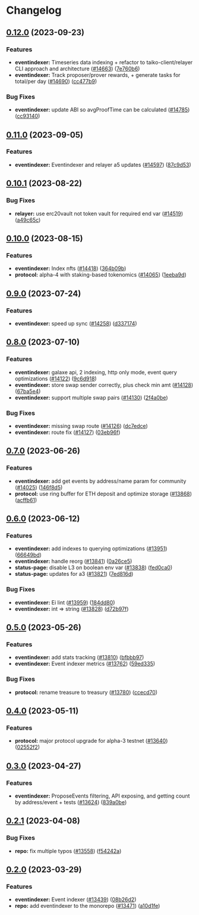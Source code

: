 # Changelog

## [0.12.0](https://github.com/taikoxyz/taiko-mono/compare/eventindexer-v0.11.0...eventindexer-v0.12.0) (2023-09-23)


### Features

* **eventindexer:** Timeseries data indexing + refactor to taiko-client/relayer CLI approach and architecture ([#14663](https://github.com/taikoxyz/taiko-mono/issues/14663)) ([7e760b6](https://github.com/taikoxyz/taiko-mono/commit/7e760b63022162ccfc0a11a861900d68958e650a))
* **eventindexer:** Track proposer/prover rewards, + generate tasks for total/per day ([#14690](https://github.com/taikoxyz/taiko-mono/issues/14690)) ([cc477b9](https://github.com/taikoxyz/taiko-mono/commit/cc477b97c00e8339a87c4d4502a0ee8ad811c10f))


### Bug Fixes

* **eventindexer:** update ABI so avgProofTime can be calculated ([#14785](https://github.com/taikoxyz/taiko-mono/issues/14785)) ([cc93140](https://github.com/taikoxyz/taiko-mono/commit/cc931402d368cfcfeff5b3f628368b38c53cdb33))

## [0.11.0](https://github.com/taikoxyz/taiko-mono/compare/eventindexer-v0.10.1...eventindexer-v0.11.0) (2023-09-05)


### Features

* **eventindexer:** Eventindexer and relayer a5 updates ([#14597](https://github.com/taikoxyz/taiko-mono/issues/14597)) ([87c9d53](https://github.com/taikoxyz/taiko-mono/commit/87c9d53fa9c6911aada78a1746839d14e4401916))

## [0.10.1](https://github.com/taikoxyz/taiko-mono/compare/eventindexer-v0.10.0...eventindexer-v0.10.1) (2023-08-22)


### Bug Fixes

* **relayer:** use erc20vault not token vault for required end var ([#14519](https://github.com/taikoxyz/taiko-mono/issues/14519)) ([a49c65c](https://github.com/taikoxyz/taiko-mono/commit/a49c65c6ba9535a761f4ef2abd7be2b2213a71c2))

## [0.10.0](https://github.com/taikoxyz/taiko-mono/compare/eventindexer-v0.9.0...eventindexer-v0.10.0) (2023-08-15)


### Features

* **eventindexer:** Index nfts ([#14418](https://github.com/taikoxyz/taiko-mono/issues/14418)) ([364b09b](https://github.com/taikoxyz/taiko-mono/commit/364b09b52344dff8782be7333eac4fdb3e5d1597))
* **protocol:** alpha-4 with staking-based tokenomics ([#14065](https://github.com/taikoxyz/taiko-mono/issues/14065)) ([1eeba9d](https://github.com/taikoxyz/taiko-mono/commit/1eeba9d97ed8e6e4a8d07a8b0af163a16fbc9ccf))

## [0.9.0](https://github.com/taikoxyz/taiko-mono/compare/eventindexer-v0.8.0...eventindexer-v0.9.0) (2023-07-24)


### Features

* **eventindexer:** speed up sync ([#14258](https://github.com/taikoxyz/taiko-mono/issues/14258)) ([d337174](https://github.com/taikoxyz/taiko-mono/commit/d337174742bfd8d9c220fda0a0e1c9626fd571c2))

## [0.8.0](https://github.com/taikoxyz/taiko-mono/compare/eventindexer-v0.7.0...eventindexer-v0.8.0) (2023-07-10)


### Features

* **eventindexer:** galaxe api, 2 indexing, http only mode, event query optimizations ([#14122](https://github.com/taikoxyz/taiko-mono/issues/14122)) ([9c6d918](https://github.com/taikoxyz/taiko-mono/commit/9c6d918c8c7c474da88912fafa59e2a2f054f3b7))
* **eventindexer:** store swap sender correctly, plus check min amt ([#14128](https://github.com/taikoxyz/taiko-mono/issues/14128)) ([67ba5e4](https://github.com/taikoxyz/taiko-mono/commit/67ba5e44eca82c301dcd2a8d3c0909ac080a804c))
* **eventindexer:** support multiple swap pairs ([#14130](https://github.com/taikoxyz/taiko-mono/issues/14130)) ([2f4a0be](https://github.com/taikoxyz/taiko-mono/commit/2f4a0beb1a431c5c7ff40c3c4b7fcecb094d2e52))


### Bug Fixes

* **eventindexer:** missing swap route ([#14126](https://github.com/taikoxyz/taiko-mono/issues/14126)) ([dc7edce](https://github.com/taikoxyz/taiko-mono/commit/dc7edce0163e252600e15e745728d7f476efec4c))
* **eventindexer:** route fix ([#14127](https://github.com/taikoxyz/taiko-mono/issues/14127)) ([03eb96f](https://github.com/taikoxyz/taiko-mono/commit/03eb96fad45365ace3b9662c27bd6bc4c972a676))

## [0.7.0](https://github.com/taikoxyz/taiko-mono/compare/eventindexer-v0.6.0...eventindexer-v0.7.0) (2023-06-26)


### Features

* **eventindexer:** add get events by address/name param for community ([#14025](https://github.com/taikoxyz/taiko-mono/issues/14025)) ([146f8d5](https://github.com/taikoxyz/taiko-mono/commit/146f8d52100c3aa7412549e0703c4fc363a6ec29))
* **protocol:** use ring buffer for ETH deposit and optimize storage ([#13868](https://github.com/taikoxyz/taiko-mono/issues/13868)) ([acffb61](https://github.com/taikoxyz/taiko-mono/commit/acffb61b13b44fd4792e8f4a31498d788ca38961))

## [0.6.0](https://github.com/taikoxyz/taiko-mono/compare/eventindexer-v0.5.0...eventindexer-v0.6.0) (2023-06-12)


### Features

* **eventindexer:** add indexes to querying optimizations ([#13951](https://github.com/taikoxyz/taiko-mono/issues/13951)) ([66649bd](https://github.com/taikoxyz/taiko-mono/commit/66649bd60d163e13b4e91258b4bdc51e204aa110))
* **eventindexer:** handle reorg ([#13841](https://github.com/taikoxyz/taiko-mono/issues/13841)) ([0a26ce5](https://github.com/taikoxyz/taiko-mono/commit/0a26ce58422d2674f1b5cd151c74bb40f2bec17d))
* **status-page:** disable L3 on boolean env var ([#13838](https://github.com/taikoxyz/taiko-mono/issues/13838)) ([fed0ca0](https://github.com/taikoxyz/taiko-mono/commit/fed0ca0e9a9176c3feaae38b426df45e09d9af3a))
* **status-page:** updates for a3 ([#13821](https://github.com/taikoxyz/taiko-mono/issues/13821)) ([7ed816d](https://github.com/taikoxyz/taiko-mono/commit/7ed816d8db7ac75468faa235c09f147db5009034))


### Bug Fixes

* **eventindexer:** Ei lint ([#13959](https://github.com/taikoxyz/taiko-mono/issues/13959)) ([184dd80](https://github.com/taikoxyz/taiko-mono/commit/184dd8043721c18e225bdc6e6b2c71d1a591896c))
* **eventindexer:** int =&gt; string ([#13828](https://github.com/taikoxyz/taiko-mono/issues/13828)) ([d72b97f](https://github.com/taikoxyz/taiko-mono/commit/d72b97fa4163a2e91eda62d9787760d922447429))

## [0.5.0](https://github.com/taikoxyz/taiko-mono/compare/eventindexer-v0.4.0...eventindexer-v0.5.0) (2023-05-26)


### Features

* **eventindexer:** add stats tracking ([#13810](https://github.com/taikoxyz/taiko-mono/issues/13810)) ([bfbbb97](https://github.com/taikoxyz/taiko-mono/commit/bfbbb97fcb67dc33749f0f08f84b8bd54eae9aeb))
* **eventindexer:** Event indexer metrics ([#13762](https://github.com/taikoxyz/taiko-mono/issues/13762)) ([59ed335](https://github.com/taikoxyz/taiko-mono/commit/59ed3355a05c7438813fa11d2f63dc0676602dd6))


### Bug Fixes

* **protocol:** rename treasure to treasury ([#13780](https://github.com/taikoxyz/taiko-mono/issues/13780)) ([ccecd70](https://github.com/taikoxyz/taiko-mono/commit/ccecd708276bce3eca84b92c7c48c95b2156dd18))

## [0.4.0](https://github.com/taikoxyz/taiko-mono/compare/eventindexer-v0.3.0...eventindexer-v0.4.0) (2023-05-11)


### Features

* **protocol:** major protocol upgrade for alpha-3 testnet ([#13640](https://github.com/taikoxyz/taiko-mono/issues/13640)) ([02552f2](https://github.com/taikoxyz/taiko-mono/commit/02552f2aa001893d326062ce627004c61b46cd26))

## [0.3.0](https://github.com/taikoxyz/taiko-mono/compare/eventindexer-v0.2.1...eventindexer-v0.3.0) (2023-04-27)


### Features

* **eventindexer:** ProposeEvents filtering, API exposing, and getting count by address/event + tests ([#13624](https://github.com/taikoxyz/taiko-mono/issues/13624)) ([839a0be](https://github.com/taikoxyz/taiko-mono/commit/839a0bef7c64dd2b1e2ecc5194cf9a1e29f9a0cd))

## [0.2.1](https://github.com/taikoxyz/taiko-mono/compare/eventindexer-v0.2.0...eventindexer-v0.2.1) (2023-04-08)


### Bug Fixes

* **repo:** fix multiple typos ([#13558](https://github.com/taikoxyz/taiko-mono/issues/13558)) ([f54242a](https://github.com/taikoxyz/taiko-mono/commit/f54242aa95e5c5563f8f0a7f9af0a1eab20ab67b))

## [0.2.0](https://github.com/taikoxyz/taiko-mono/compare/eventindexer-v0.1.0...eventindexer-v0.2.0) (2023-03-29)


### Features

* **eventindexer:** Event indexer ([#13439](https://github.com/taikoxyz/taiko-mono/issues/13439)) ([08b26d2](https://github.com/taikoxyz/taiko-mono/commit/08b26d21577ed8ecd14beed5a600108fe7a0f765))
* **repo:** add eventindexer to the monorepo ([#13471](https://github.com/taikoxyz/taiko-mono/issues/13471)) ([a10d1fe](https://github.com/taikoxyz/taiko-mono/commit/a10d1fe7f7202dd029883ce62a00e188021e09e2))
